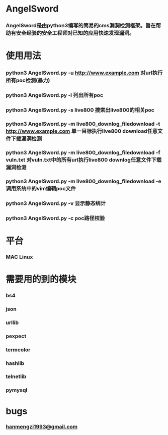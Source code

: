 # AngelSword
### AngelSword是由python3编写的简易的cms漏洞检测框架。旨在帮助有安全经验的安全工程师对已知的应用快速发现漏洞。



# 使用用法
### python3 AngelSword.py -u http://www.example.com 对url执行所有poc检测(暴力)
### python3 AngelSword.py -l 列出所有poc
### python3 AngelSword.py -s live800  搜索出live800的相关poc
### python3 AngelSword.py -m live800_downlog_filedownload -t http://www.example.com 单一目标执行live800 download任意文件下载漏洞检测
### python3 AngelSword.py -m live800_downlog_filedownload -f vuln.txt 对vuln.txt中的所有url执行live800 downlog任意文件下载漏洞检测
### python3 AngelSword.py -m live800_downlog_filedownload -e 调用系统中的vim编辑poc文件
### python3 AngelSword.py -v 显示静态统计
### python3 AngelSword.py -c poc路径校验



# 平台
### MAC Linux



# 需要用的到的模块
### bs4
### json
### urllib
### pexpect
### termcolor
### hashlib
### telnetlib
### pymysql




# bugs
### hanmengzi1993@gmail.com
